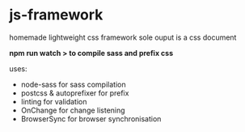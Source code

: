 # js-framework
 homemade lightweight css framework
 sole ouput is a css document
 
**npm run watch > to compile sass and prefix css**

uses:
- node-sass for sass compilation
- postcss & autoprefixer for prefix
- linting for validation
- OnChange for change listening
- BrowserSync for browser synchronisation

